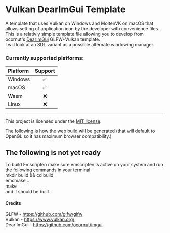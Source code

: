 # Vulkan DearImGui Template
A template that uses Vulkan on Windows and MoltenVK on macOS that allows setting of application icon by the developer with convenience files.  
This is a relativly simple template file allowing you to develop from ocornut's [DearImGui]([https://www.genome.gov/](https://github.com/ocornut/imgui)) GLFW+Vulkan template.  
I will look at an SDL variant as a possible alternate windowing manager.  

### Currently supported platforms:

| Platform |  Support  |
|:---------|:---------:|
| Windows  |     ✅     |
| macOS    |     ✅     |
| Wasm     |    ❌    |
| Linux    |     ❌     |

---


This project is licensed under the [MIT license](https://opensource.org/license/mit).  

The following is how the web build will be generated (that will default to OpenGL so it has maximum browser compatibility.)
## The following is not yet ready
 To build Emscripten make sure emscripten is active on your
 system and run the following commands in your terminal      
 mkdir build && cd build  
 emcmake ..  
 make  
and it should be built  


#### Credits
GLFW - https://github.com/glfw/glfw  
Vulkan - https://www.vulkan.org/  
Dear ImGui - https://github.com/ocornut/imgui
